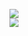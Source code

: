 [![](https://img.shields.io/badge/Made%20With-Github%20Spray-lightgrey.svg?style=for-the-badge&logo=github)](https://github.com/Annihil/github-spray#2532)  
[![](https://i.imgur.com/2DrTn0Z.gif)](https://github.com/Annihil/github-spray)